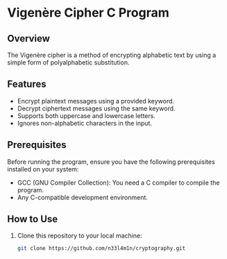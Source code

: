 # Vigenère Cipher C Program

## Overview

The Vigenère cipher is a method of encrypting alphabetic text by using a simple form of polyalphabetic substitution.

## Features

- Encrypt plaintext messages using a provided keyword.
- Decrypt ciphertext messages using the same keyword.
- Supports both uppercase and lowercase letters.
- Ignores non-alphabetic characters in the input.

## Prerequisites

Before running the program, ensure you have the following prerequisites installed on your system:

- GCC (GNU Compiler Collection): You need a C compiler to compile the program.
- Any C-compatible development environment.

## How to Use

1. Clone this repository to your local machine:

   ```bash
   git clone https://github.com/n33l4m1n/cryptography.git
